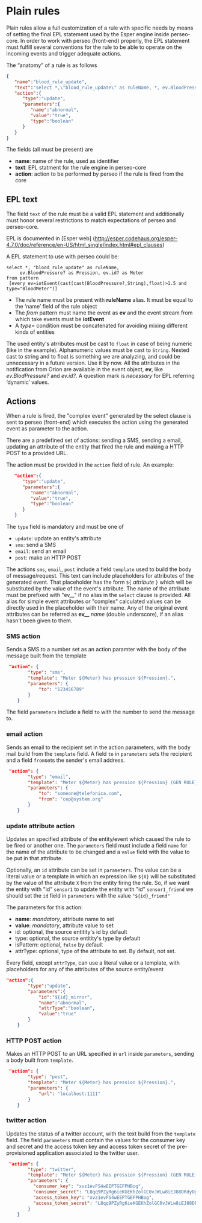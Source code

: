 # Plain rules

Plain rules allow a full customization of a rule with specific needs by means of setting the final EPL statement used by the Esper engine inside perseo-core. In order to work with perseo (front-end) properly, the EPL statement must fulfill several conventions for the rule to be able to operate on the incoming events and trigger adequate actions.

The “anatomy” of a rule is as follows

```json
{
   "name":"blood_rule_update",
   "text":"select *,\"blood_rule_update\" as ruleName, *, ev.BloodPressure? as Pression, ev.id? as Meter from pattern [every ev=iotEvent(cast(cast(BloodPressure?,String),float)>1.5 and type=\"BloodMeter\")]",
   "action":{
      "type":"update",
      "parameters":{
         "name":"abnormal",
         "value":"true",
         "type":"boolean"
      }
   }
}
```
The fields (all must be present) are

* **name**: name of the rule, used as identifier
* **text**: EPL statment for the rule engine in perseo-core
* **action**: action to be performed by perseo if the rule is fired from the core

## EPL text
The field ```text``` of the rule must be a valid EPL statement and additionally must honor several restrictions to match expectations of perseo and perseo-core.

EPL is documented in [Esper web] (http://esper.codehaus.org/esper-4.7.0/doc/reference/en-US/html_single/index.html#epl_clauses)

A EPL statement to use with perseo could be:

```
select *, "blood_rule_update" as ruleName,
	 ev.BloodPressure? as Pression, ev.id? as Meter
from pattern
 [every ev=iotEvent(cast(cast(BloodPressure?,String),float)>1.5 and type="BloodMeter")]
```


* The rule name must be present with **ruleName** alias. It must be equal to the ‘name’ field of the rule object
* The *from* pattern must name the event as **ev** and the event stream from which take events must be **iotEvent**
* A *type=* condition must be concatenated for avoiding mixing different kinds of entities

The used entity's atrributes must be cast to `float` in case of being numeric (like  in the example). Alphanumeric values must be cast to `String`. Nested cast to string and to float is something we are analyzing, and could be unnecessary in a future version. Use it by now. All the attributes in the notification from Orion are available in the event object, **ev**,  like *ev.BlodPressure?* and *ev.id?*. A question mark is *necessary* for EPL referring ‘dynamic’ values.

## Actions

When a rule is fired, the "complex event" generated by the select clause is sent to perseo (front-end) which executes the action using the generated event as parameter to the action.

There are a predefined set of actions: sending a SMS,  sending  a email, updating an attribute of the entity that fired the rule and making a HTTP POST to a provided URL.



The action must be provided in the ```action``` field of rule. An example:
```json
   "action":{
      "type":"update",
      "parameters":{
         "name":"abnormal",
         "value":"true",
         "type":"boolean"
      }
   }

```

The `type` field is mandatory and must be one of
* `update`: update an entity's attribute
* `sms`: send a SMS
* `email`: send an email
* `post`: make an HTTP POST

The actions `sms`, `email`, `post` include a field `template` used to build the body of message/request. This text can include placeholders for attributes of the generated event. That placeholder has the form `${` *attribute* `}` which will be substituted by the value of the event's attribute.  The name of the attribute must be prefixed with "ev__" if no alias in the `select` clause is provided. All alias for simple event attributes or "complex" calculated values can be directly used in the placeholder with their name. Any of the original event attributes can be referred as **ev__** *name* (double underscore), if an alias hasn't been given to them.

### SMS action

Sends a SMS to a number set as an action paramter with the body of the message built from the template
```json
 "action": {
        "type": "sms",
        "template": "Meter ${Meter} has pression ${Pression}.",
        "parameters": {
            "to": "123456789"
        }
    }
```
The field `parameters` include a field `to` with the number to send the message to.

### email action

Sends an email to the recipient set in the action parameters, with the body mail build from the `template` field. A field `to` in `parameters` sets the recipient and a field `from`sets the sender's email address.

```json
 "action": {
        "type": "email",
        "template": "Meter ${Meter} has pression ${Pression} (GEN RULE)",
        "parameters": {
            "to": "someone@telefonica.com",
            "from": "cep@system.org"
        }
    }
```

### update attribute action
Updates an specified attribute of the entity/event which caused the rule to be fired or another one.
The `parameters` field must include a field `name` for the name of the attribute to be changed and a `value` field with
the value to be put in that attribute.

Optionally, an `id` attribute can be set in `parameters`. The value can be a literal value or a template in which an expression like `${X}`
 will be substituted by the value of the attribute `X` from the entity firing the rule. So, if we want the entity with "id" `sensor1`
to update the entity with "id" `sensor1_friend` we should set the `id` field in `parameters` with the value `"${id}_friend"`

The parameters for this action:
* **name**: *mandatory*, attribute name to set
* **value**: *mandatory*, attribute value to set
* id: optional, the source entitity's id by default
* type: optional, the source entitity's type by default
* isPattern: optional, `false` by default
* attrType: optional, type of the attribute to set. By default, not set.


Every field, except `attrType`, can use a literal value or a template, with placeholders for any of the attributes of the source entity/event

```json
"action":{
        "type":"update",
        "parameters":{
            "id":"${id}_mirror",
            "name":"abnormal",
            "attrType":"boolean",
            "value":"true"
        }
    }
```

### HTTP POST action
Makes an HTTP POST to an URL specified in `url` inside `parameters`, sending a body built from `template`.


```json
 "action": {
        "type": "post",
        "template": "Meter ${Meter} has pression ${Pression}.",
        "parameters": {
            "url": "localhost:1111"
        }
    }
```

### twitter action

Updates the status of a twitter account, with the text build from the `template` field. The field `parameters` must contain the values for the consumer key and secret and the access token key and access token secret of the pre-provisioned application associated to the twitter user.

```json
 "action": {
        "type": "twitter",
        "template": "Meter ${Meter} has pression ${Pression} (GEN RULE)",
        "parameters": {
          "consumer_key": "xvz1evFS4wEEPTGEFPHBog",
          "consumer_secret": "L8qq9PZyRg6ieKGEKhZolGC0vJWLw8iEJ88DRdyOg",
          "access_token_key": "xvz1evFS4wEEPTGEFPHBog",
          "access_token_secret": "L8qq9PZyRg6ieKGEKhZolGC0vJWLw8iEJ88DRdyOg"
        }
    }
```

